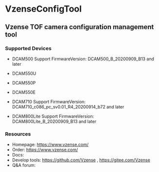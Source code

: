 # VzenseConfigTool

## Vzense TOF camera configuration management tool

### Supported Devices

- DCAM500
Support FirmwareVersion: DCAM500_B_20200909_B13 and later

- DCAM550U
- DCAM550P
- DCAM550E

- DCAM710
Support FirmwareVersion: DCAM710_c086_pc_sv0.01_R4_20200914_b72 and later

- DCAM800Lite
Support FirmwareVersion: DCAM800Lite_B_20200909_B13 and later

### Resources

- Homepage: https://www.vzense.com/
- Order: https://www.vzense.com/
- Docs:
- Develop tools: https://github.com/Vzense , https://gitee.com/Vzense
- Q&A forum: 
